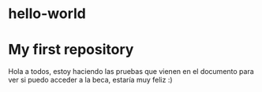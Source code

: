 # hello-world
My first repository
==================

Hola a todos, estoy haciendo las pruebas que vienen en el documento para ver si puedo acceder a la beca, estaría muy feliz :)

